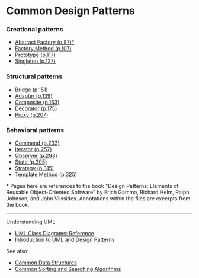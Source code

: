 # Common Design Patterns

<!-- [15/23] -->

### Creational patterns

<!-- [4/5] -->

- [Abstract Factory (p.87)*](./creational-patterns/AbstractFactory/AbstractFactory.ts)
- [Factory Method (p.107)](./creational-patterns/FactoryMethod/FactoryMethod.ts)
- [Prototype (p.117)](./creational-patterns/Prototype/Prototype.ts)
- [Singleton (p.127)](./creational-patterns/Singleton/Singleton.ts)

### Structural patterns

<!-- [5/7] -->

- [Bridge (p.151)](./structural-patterns/Bridge/Bridge.ts)
- [Adapter (p.139)](./structural-patterns/Adapter/Adapter.ts)
- [Composite (p.163)](./structural-patterns/Composite/Composite.ts)
- [Decorator (p.175)](./structural-patterns/Decorator/Decorator.ts)
- [Proxy (p.207)](./structural-patterns/Proxy/Proxy.ts)

### Behavioral patterns

<!-- [6/11] -->

- [Command (p.233)](./behavioral-patterns/Command/Command.ts)
- [Iterator (p.257)](./behavioral-patterns/Iterator/Iterator.ts)
- [Observer (p.293)](./behavioral-patterns/Observer/Observer.ts)
- [State (p.305)](./behavioral-patterns/State/State.ts)
- [Strategy (p.315)](./behavioral-patterns/Strategy/Strategy.ts)
- [Template Method (p.325)](./behavioral-patterns/TemplateMethod/TemplateMethod.ts)

<!--
Interesting patterns

- Memento
- Visitor
- Facade
- Compound
-->

\* Pages here are references to the book "Design Patterns: Elements of Reusable Object-Oriented Software" by Erich Gamma, Richard Helm, Ralph Johnson, and John Vlissides. Annotations within the files are excerpts from the book.

---

Understanding UML:
- [UML Class Diagrams: Reference](https://learn.microsoft.com/en-us/previous-versions/visualstudio/visual-studio-2015/modeling/uml-class-diagrams-reference)
- [Introduction to UML and Design Patterns](https://www.ida.liu.se/~chrke55/courses/SWE/intro-uml-designpatterns)

See also:
- [Common Data Structures](https://github.com/stuymedova/common-data-structures)
- [Common Sorting and Searching Algorithms](https://github.com/stuymedova/common-sorting-and-searching-algorithms)
